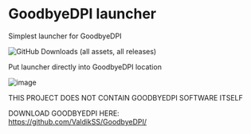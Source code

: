 # GoodbyeDPI launcher
Simplest launcher for GoodbyeDPI

![GitHub Downloads (all assets, all releases)](https://img.shields.io/github/downloads/Forbirdden/LauncherForGoodbyeDPI/total?style=for-the-badge&labelColor=000000&color=00ffff)


Put launcher directly into GoodbyeDPI location

![image](https://github.com/user-attachments/assets/a6e295cc-ba98-415e-bf9f-e8ef49881396)

THIS PROJECT DOES NOT CONTAIN GOODBYEDPI SOFTWARE ITSELF

DOWNLOAD GOODBYEDPI HERE: https://github.com/ValdikSS/GoodbyeDPI/
